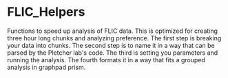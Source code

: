 # FLIC_Helpers
Functions to speed up analysis of FLIC data.
This is optimized for creating three hour long chunks and analyzing preference. 
The first step is breaking your data into chunks. 
The second step is to name it in a way that can be parsed by the Pletcher lab's code.
The third is setting you parameters and running the analysis. 
The fourth formats it in a way that fits a grouped analysis in graphpad prism. 
